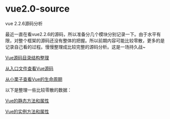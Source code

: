 # vue2.0-source
vue 2.2.6源码分析

最近一直在看vue2.2.6的源码，所以准备分几个模块分别记录一下。由于水平有限，对整个框架的源码还没有整体的把握。所以前期内容可能比较零散，更多的是记录自己看的过程。慢慢整理成比较完整的源码分析。这是一场持久战~

[Vue源码目录结构整理](https://github.com/liutaofe/vue2.0-source/issues/1)

[从入口文件查看Vue源码](https://github.com/liutaofe/vue2.0-source/issues/2)

[从小栗子查看Vue的生命周期](https://github.com/liutaofe/vue2.0-source/issues/6)


以下是整理一些比较零散的数据：

[Vue的静态方法和属性](https://github.com/liutaofe/vue2.0-source/issues/3)

[Vue的实例方法和属性](https://github.com/liutaofe/vue2.0-source/issues/5)
